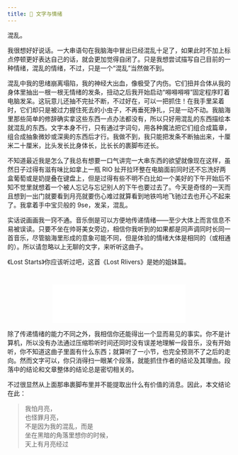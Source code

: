 ```yaml
---
title: 🧊 文字与情绪
---
```


混乱。

我很想好好说话。一大串语句在我脑海中冒出已经混乱十足了，如果此时不加上标点停顿更好表达自己的话，就会更加觉得自闭了。只是我想尝试描写自己目前的一种情绪，混乱的情绪，不过，只是一个“混乱”当然做不到。

混乱中我的思绪崩离塌陷，我的神经大出血，像极受了内伤。它们扭并合体从我的身体里抽出一根一根无情绪的发条，扭动之后我开始启动“嘚嘚嘚嘚”固定程序盯着电脑发呆。这玩意儿还抽不完扯不断，不过好在，可以一把抓住！在我手里呆着时，它们却只是被过力握住死去的小虫子，不再垂死挣扎，只是一动不动。我脑海里那些简单的修辞确实拿这些东西一点办法都没有，所以只好用混乱的东西描绘本就混乱的东西。文字本身不行，只有通过字词句，用各种魔法把它们组合成篇章，组合成抽象微妙或深奥的东西后才行。我做不到，我只能把发条不断抽出来，十厘米二十厘米，比头发长比身体长，比长长的裹脚布还长。

不知道最近我是怎么了我总有想要一口气讲完一大串东西的欲望就像现在这样，虽然日子过得有滋有味比如拿上一瓶 RIO 扯开拉环整在电脑面前同时还不忘洗好两盒葡萄或是奶提叠在键盘上，但是过得有些不明不白比如一个美好的下午开始后不知不觉里就想着一个被人忘记与忘记别人的下午也要过去了。今天是奇怪的一天而且想到一出门就要看到月亮就要伤心难过就算看到地铁呜地飞驰过去也开心不起来了。我拿着手中宝贝般的 9se，发呆，混乱。

实话说画画我一窍不通。音乐倒是可以方便地传递情绪——至少大体上而言信息不易被误读。只要不坐在帅哥美女旁边，相信你我听到的如果都是同声调同时长同一首音乐，尽管脑海里形成的意象可能不同，但是体验的情绪大体是相同的（或相通的）。所以请忽略以上无聊的文字，来听听这曲子。

<!-- cSpell:disable-next-line -->
《Lost Starts》你应该听过吧，这首《Lost Rlivers》是她的姐妹篇。

<client-only>
<div style="margin-top: 3em; text-align: center;">
  <iframe frameborder="no" border="0" marginwidth="0" marginheight="0" height=86 src="//music.163.com/outchain/player?type=2&id=4466775&auto=0&height=66"></iframe>
</div>
</client-only>

除了传递情绪的能力不同之外，我相信你还能得出一个显而易见的事实。你不是计算机，所以没有办法通过压缩聆听时间还同时没有误差地理解一段音乐，没有开始听，你不知道这曲子里面有什么东西；就算听了一小节，也完全预测不了之后的走向。然而文字可以，你只消得扫一眼某个段落，就能抓住作者的结论及其理由。段落中的结论和文章整体的结论总是密切相关的。

不过很显然从上面那串裹脚布里并不能提取出什么有价值的消息。因此，本文结论在此：

> 我怕月亮，<br/>
> 也怪罪月亮，<br/>
> 不是因为我的混乱，而是<br/>
> 坐在黑暗的角落里想你的时候，<br/>
> 天上有月亮经过
